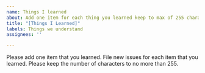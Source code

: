 ```yaml
---
name: Things I learned
about: Add one item for each thing you learned keep to max of 255 characters
title: "[Things I Learned]"
labels: Things we understand
assignees: ''

---
```


Please add one item that you learned.  File new issues for each item that you learned.  Please keep the number of characters to no more than 255.
